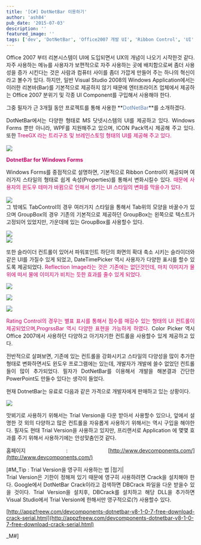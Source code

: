 ```yaml
---
title: '[C#] DotNetBar 이용하기'
author: 'ash84'
pub_date: '2015-07-03'
description: ''
featured_image: ''
tags: ['dev', 'DotNetBar', 'Office2007 개발 UI', 'Ribbon Control', 'UI', '닷넷바']
---
```



<div style="TEXT-ALIGN: justify; MARGIN-LEFT: 4em">  
</div>  
<div style="TEXT-ALIGN: justify">Office 2007 부터 리본시스템이 UI에 도입되면서 UX의 개념이 나오기 시작한것 같다. 자주 사용하는 메뉴를 사용자가 보편적으로 자주 사용하는 곳에 배치함으로써 좀더 사용성을 증가 시킨다는 것은 사람과 컴퓨터 사이를 좀더 가깝게 만들어 주는 하나의 혁신이라고 볼수가 있다. 하지만, 일반 Visual Studio 2008의 Windows Application에서는 이러한 리본바(Bar)를 기본적으로 제공하지 않기 때문에 엔터프라이즈 업체에서 제공하는 Office 2007 분위기 및 각종 UI Component를 구입해서 사용해야 한다.

그중 필자가 근 3개월 동안 프로젝트를 통해 사용한 **<font color="#5c7fb0">DotNetBar</font>**를 소개하겠다.

DotNetBar에서는 다양한 형태로 MS 닷넷시스템의 UI를 제공하고 있다. Windows Forms 뿐만 아니라, WPF를 지원해주고 있으며, ICON Pack역시 제공해 주고 있다. 또한 <font color="#c8056a">TreeGX 라는 트리구조 및 브레인스토밍 형태의 UI를 제공해 주고 있다.   
</font>  
![](http://ash84.net/wp-content/uploads/1/cfile28.uf.2065A3044AF8B99EA1F647.jpg)

**<font color="#c8056a">DotnetBar for Windows Forms</font>**

Windows Forms를 중점적으로 설명하면, 기본적으로 Ribbon Control이 제공되며 여러가지 스타일의 형태로 쉽게 속성(Properties)를 통해서 변화시킬수 있다. <font color="#c8056a">때문에 사용자의 윈도우 테마가 바뀜으로 인해서 생기는 UI 스타일의 변화를 막을수가 있다.   
</font>  
![](http://ash84.net/wp-content/uploads/1/cfile22.uf.196711014AF8BA5742AE1C.jpg)  
 그 밖에도 TabControl의 경우 여러가지 스타일을 통해서 Tab위의 모양을 바꿀수가 있으며 GroupBox의 경우 기존의 기본적으로 제공하던 GroupBox는 왼쪽으로 텍스트가 고정되어 있었지만, 가운데에 있는 GroupBox를 사용할수 있다.

![](http://ash84.net/wp-content/uploads/1/cfile23.uf.15658F034AF8BCA35C9812.jpg)  
![](http://ash84.net/wp-content/uploads/1/cfile8.uf.125F6D024AF8BCAD5BD4C9.jpg)

또한 슬라이더 컨트롤이 있어서 파워포인트 하단의 화면의 확대 축소 시키는 슬라이더와 같은 UI를 가질수 있게 되었고, DateTimePicker 역시 사용자가 다양한 표시를 할수 있도록 제공되었다. <font color="#c8056a">Reflection Image라는 것은 기존에는 없던것인데, 마치 이미지가 물 위에 떠서 물에 이미지가 비치는 듯한 효과를 줄수 있게 되었다.   
</font>

![](http://ash84.net/wp-content/uploads/1/cfile1.uf.17725F054AF8BD0666C7BA.jpg)

![](http://ash84.net/wp-content/uploads/1/cfile4.uf.19725F054AF8BD0767A053.jpg)

![](http://ash84.net/wp-content/uploads/1/cfile4.uf.20725F054AF8BD07680DB1.jpg)

<font color="#c8056a">Rating Control의 경우는 별표 표시를 통해서 점수를 매길수 있는 형태의 UI 컨트롤이 제공되었으며,ProgrssBar 역시 다양한 표현을 가능하게 하였다.</font> Color Picker 역시 Office 2007에서 사용하던 다양하고 아기자기한 컨트롤을 사용할수 있게 제공하고 있다.

 전반적으로 살펴보면, 기존에 있는 컨트롤을 강화시키고 스타일의 다양성을 많이 추가한 형태로 변화하면서도 윈도우 프로그램에는 있는데, 개발자가 개발에 쓸수 없었던 컨트롤들이 많이 추가되었다. 필자가 DotNetBar를 이용해서 개발을 해본결과 간단한 PowerPoint도 만들수 있다는 생각이 들었다.

현재 DotnetBar는 유료로 다음과 같은 가격으로 개발자에게 판매하고 있는 상황이다.

![](http://ash84.net/wp-content/uploads/1/cfile4.uf.16193E0C4AF8BEF0848387.jpg)

맛뵈기로 사용하기 위해서는 Trial Version을 다운 받아서 사용할수 있으나, 앞에서 설명한 것 외의 다양하고 많은 컨트롤을 자유롭게 사용하기 위해서는 역시 구입을 해야한다. 필자도 현태 Trial Version을 사용하고 있지만, 프리랜서로 Application 에 몇몇 효과를 주기 위해서 사용하기에는 안성맞춤인것 같다.

홈페이지 : [http://www.devcomponents.com/](http://www.devcomponents.com/)

[#M_Tip : Trial Version을 영구히 사용하는 법 |접기|  
 Trial Version은 기한이 정해져 있기 때문에 영구히 사용하려면 Crack을 설치해야 한다. Google에서 DotNetBar Crack이라고 검색하면 DBCrack 파일을 다운 받을수 있을 것이다. Trial Version을 설치후, DBCrack를 설치하고 해당 DLL을 추가하면 Visual Studio에서 Trial Version에 한해서만 영구적으로(?) 사용할수 있다.

[http://appzfreew.com/devcomponents-dotnetbar-v8-1-0-7-free-download-crack-serial.html](http://appzfreew.com/devcomponents-dotnetbar-v8-1-0-7-free-download-crack-serial.html)

_M#]

</div>

